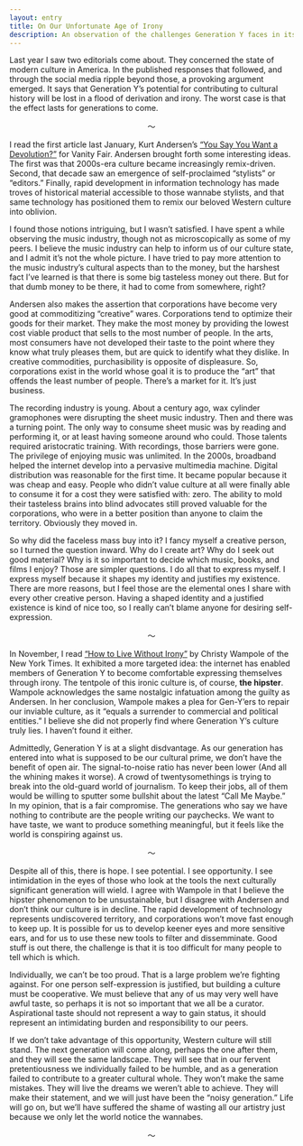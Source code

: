 ```yaml
---
layout: entry
title: On Our Unfortunate Age of Irony
description: An observation of the challenges Generation Y faces in its attempt to leave a mark on cultural history.
---
```

Last year I saw two editorials come about. They concerned the state of modern
culture in America. In the published responses that followed, and through the
social media ripple beyond those, a provoking argument emerged. It says that
Generation Y’s potential for contributing to cultural history will be lost in a
flood of derivation and irony. The worst case is that the effect lasts for
generations to come.

<div align="center">〜</div>

I read the first article last January, Kurt Andersen’s [“You
Say You Want a Devolution?”](http://www.vanityfair.com/style/2012/01/prisoners-of-style-201201)
for Vanity Fair. Andersen brought forth some interesting ideas. The
first was that 2000s-era culture became increasingly remix-driven. Second,
that decade saw an emergence of self-proclaimed “stylists” or “editors.” Finally,
rapid development in information technology has made troves of historical
material accessible to those wannabe stylists, and that same technology
has positioned them to remix our beloved Western culture into oblivion.

I found those notions intriguing, but I wasn’t satisfied. I have spent a while
observing the music industry, though not as microscopically as some of my peers.
I believe the music industry can help to inform us of our culture state,
and I admit it’s not the whole picture. I have tried to pay more attention to the
music industry’s cultural aspects than to the money, but the harshest fact I’ve
learned is that there is some big tasteless money out there. But for that dumb
money to be there, it had to come from somewhere, right?

Andersen also makes the assertion that corporations have become very good at
commoditizing “creative” wares. Corporations tend to optimize their
goods for their market. They make the most money by providing the lowest cost
viable product that sells to the most number of people. In the arts,
most consumers have not developed their taste to the point where they know
what truly pleases them, but are quick to identify what they dislike. In creative
commodities, purchasibility is opposite of displeasure. So, corporations exist
in the world whose goal it is to produce the “art” that offends the least number
of people. There’s a market for it. It’s just business.

The recording industry is young. About a century ago, wax cylinder
gramophones were disrupting the sheet music industry. Then and there was a
turning point. The only way to consume sheet music was by reading and performing
it, or at least having someone around who could. Those talents required
aristocratic training. With recordings, those barriers were gone. The privilege
of enjoying music was unlimited. In the 2000s, broadband helped the internet
develop into a pervasive multimedia machine. Digital distribution was reasonable
for the first time. It became popular because it was cheap and easy.
People who didn’t value culture at all were finally able to consume it for a
cost they were satisfied with: zero. The ability to mold their tasteless brains
into blind advocates still proved valuable for the corporations, who were in a
better position than anyone to claim the territory. Obviously they moved in.

So why did the faceless mass buy into it? I fancy myself a creative person,
so I turned the question inward. Why do I create art? Why do
I seek out good material? Why is it so important to decide which music, books,
and films I enjoy? Those are simpler questions. I do all that to express myself.
I express myself because it shapes my identity and justifies my existence. There
are more reasons, but I feel those are the elemental ones I share with
every other creative person. Having a shaped identity and a justified
existence is kind of nice too, so I really can’t blame anyone for desiring
self-expression.

<div align="center">〜</div>

In November, I read [“How to Live Without Irony”](http://opinionator.blogs.nytimes.com/2012/11/17/how-to-live-without-irony/)
by Christy Wampole of the New York Times. It exhibited a more targeted idea:
the internet has enabled members of Generation Y to become comfortable
expressing themselves through irony. The tentpole of this ironic culture is,
of course, **the hipster**. Wampole acknowledges the same nostalgic infatuation
among the guilty as Andersen. In her conclusion, Wampole makes a plea for
Gen-Y’ers to repair our inviable culture, as it “equals a surrender to
commercial and political entities.” I believe she did not properly find
where Generation Y’s culture truly lies. I haven’t found it either.

Admittedly, Generation Y is at a slight disdvantage. As our generation has
entered into what is supposed to be our cultural prime, we don’t have the
benefit of open air.  The signal-to-noise ratio has never been lower (And all
the whining makes it worse). A crowd of twentysomethings is trying to break into
the old-guard world of journalism. To keep their jobs, all of them would be
willing to sputter some bullshit about the latest “Call Me Maybe.”
In my opinion, that is a fair compromise. The generations who say we have
nothing to contribute are the people writing our paychecks. We want to
have taste, we want to produce something meaningful, but it feels like the
world is conspiring against us.

<div align="center">〜</div>

Despite all of this, there is hope. I see potential. I see opportunity.
I see intimidation in the eyes of those who look at the tools the next
culturally significant generation will wield. I agree with Wampole in that I
believe the hipster phenomenon to be unsustainable, but I disagree with
Andersen and don’t think our culture is in decline. The rapid development of
technology represents undiscovered territory, and corporations won’t move fast
enough to keep up. It is possible for us to develop keener eyes and more
sensitive ears, and for us to use these new tools to filter and dissemminate.
Good stuff is out there, the challenge is that it is too difficult for many
people to tell which is which.

Individually, we can’t be too proud. That is a large problem we’re
fighting against. For one person self-expression is justified, but building
a culture must be cooperative. We must believe that any of us may very well have
awful taste, so perhaps it is not so important that we all be a curator.
Aspirational taste should not represent a way to gain status, it should
represent an intimidating burden and responsibility to our peers.

If we don’t take advantage of this opportunity, Western culture will still
stand. The next generation will come along, perhaps the one after them,
and they will see the same landscape. They will see that in our fervent
pretentiousness we individually failed to be humble, and as a generation failed
to contribute to a greater cultural whole. They won’t make the same mistakes.
They will live the dreams we weren’t able to achieve. They will make their
statement, and we will just have been the “noisy generation.” Life will go on,
but we’ll have suffered the shame of wasting all our artistry just because
we only let the world notice the wannabes.

<div align="center">〜</div>
